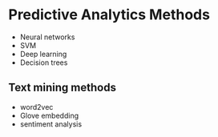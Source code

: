 # Predictive Analytics Methods
- Neural networks
- SVM
- Deep learning
- Decision trees

## Text mining methods
- word2vec
- Glove embedding
- sentiment analysis